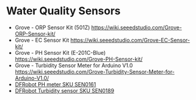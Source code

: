 # Water Quality Sensors

* Grove - ORP Sensor Kit (501Z) https://wiki.seeedstudio.com/Grove-ORP-Sensor-kit/
* Grove - EC Sensor Kit https://wiki.seeedstudio.com/Grove-EC-Sensor-kit/
* Grove - PH Sensor Kit (E-201C-Blue) https://wiki.seeedstudio.com/Grove-PH-Sensor-kit/
* Grove - Turbidity Sensor Meter for Arduino V1.0 https://wiki.seeedstudio.com/Grove-Turbidity-Sensor-Meter-for-Arduino-V1.0/
* [DFRobot PH meter SKU SEN0161](https://wiki.dfrobot.com/PH_meter_SKU__SEN0161_#Introduction)
* [DFRobot Turbidity sensor SKU SEN0189](https://wiki.dfrobot.com/Turbidity_sensor_SKU__SEN0189)
